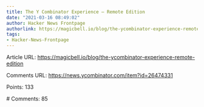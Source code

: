 ```yaml
---
title: The Y Combinator Experience – Remote Edition
date: "2021-03-16 08:49:02"
author: Hacker News Frontpage
authorlink: https://magicbell.io/blog/the-ycombinator-experience-remote-edition
tags:
- Hacker-News-Frontpage
---
```


<p>Article URL: <a href="https://magicbell.io/blog/the-ycombinator-experience-remote-edition">https://magicbell.io/blog/the-ycombinator-experience-remote-edition</a></p>
<p>Comments URL: <a href="https://news.ycombinator.com/item?id=26474331">https://news.ycombinator.com/item?id=26474331</a></p>
<p>Points: 133</p>
<p># Comments: 85</p>
